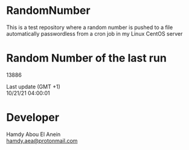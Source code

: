 # RandomNumber    
This is a test repository where a random number is pushed to a file automatically passwordless from a cron job in my Linux CentOS server    
# Random Number of the last run   
13886
      
Last update (GMT +1)    
10/21/21 04:00:01
# Developer    
Hamdy Abou El Anein   
hamdy.aea@protonmail.com
